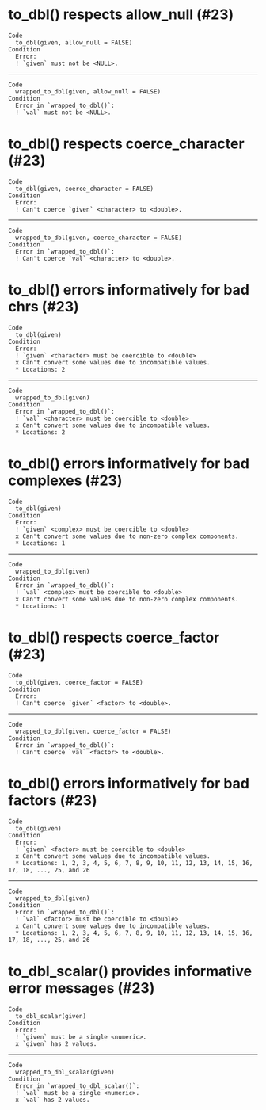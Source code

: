 # to_dbl() respects allow_null (#23)

    Code
      to_dbl(given, allow_null = FALSE)
    Condition
      Error:
      ! `given` must not be <NULL>.

---

    Code
      wrapped_to_dbl(given, allow_null = FALSE)
    Condition
      Error in `wrapped_to_dbl()`:
      ! `val` must not be <NULL>.

# to_dbl() respects coerce_character (#23)

    Code
      to_dbl(given, coerce_character = FALSE)
    Condition
      Error:
      ! Can't coerce `given` <character> to <double>.

---

    Code
      wrapped_to_dbl(given, coerce_character = FALSE)
    Condition
      Error in `wrapped_to_dbl()`:
      ! Can't coerce `val` <character> to <double>.

# to_dbl() errors informatively for bad chrs (#23)

    Code
      to_dbl(given)
    Condition
      Error:
      ! `given` <character> must be coercible to <double>
      x Can't convert some values due to incompatible values.
      * Locations: 2

---

    Code
      wrapped_to_dbl(given)
    Condition
      Error in `wrapped_to_dbl()`:
      ! `val` <character> must be coercible to <double>
      x Can't convert some values due to incompatible values.
      * Locations: 2

# to_dbl() errors informatively for bad complexes (#23)

    Code
      to_dbl(given)
    Condition
      Error:
      ! `given` <complex> must be coercible to <double>
      x Can't convert some values due to non-zero complex components.
      * Locations: 1

---

    Code
      wrapped_to_dbl(given)
    Condition
      Error in `wrapped_to_dbl()`:
      ! `val` <complex> must be coercible to <double>
      x Can't convert some values due to non-zero complex components.
      * Locations: 1

# to_dbl() respects coerce_factor (#23)

    Code
      to_dbl(given, coerce_factor = FALSE)
    Condition
      Error:
      ! Can't coerce `given` <factor> to <double>.

---

    Code
      wrapped_to_dbl(given, coerce_factor = FALSE)
    Condition
      Error in `wrapped_to_dbl()`:
      ! Can't coerce `val` <factor> to <double>.

# to_dbl() errors informatively for bad factors (#23)

    Code
      to_dbl(given)
    Condition
      Error:
      ! `given` <factor> must be coercible to <double>
      x Can't convert some values due to incompatible values.
      * Locations: 1, 2, 3, 4, 5, 6, 7, 8, 9, 10, 11, 12, 13, 14, 15, 16, 17, 18, ..., 25, and 26

---

    Code
      wrapped_to_dbl(given)
    Condition
      Error in `wrapped_to_dbl()`:
      ! `val` <factor> must be coercible to <double>
      x Can't convert some values due to incompatible values.
      * Locations: 1, 2, 3, 4, 5, 6, 7, 8, 9, 10, 11, 12, 13, 14, 15, 16, 17, 18, ..., 25, and 26

# to_dbl_scalar() provides informative error messages (#23)

    Code
      to_dbl_scalar(given)
    Condition
      Error:
      ! `given` must be a single <numeric>.
      x `given` has 2 values.

---

    Code
      wrapped_to_dbl_scalar(given)
    Condition
      Error in `wrapped_to_dbl_scalar()`:
      ! `val` must be a single <numeric>.
      x `val` has 2 values.

